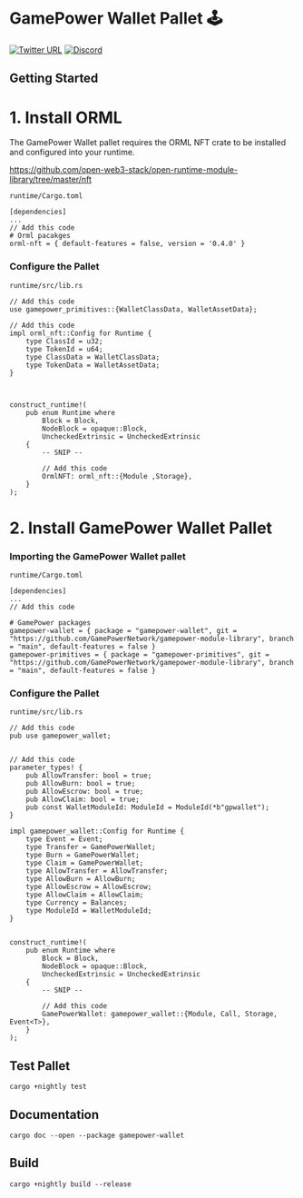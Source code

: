 # GamePower Wallet Pallet 🕹

[![Twitter URL](https://img.shields.io/twitter/url?style=social&url=https%3A%2F%2Ftwitter.com%2FGamePowerNet)](https://twitter.com/GamePowerNet)
[![Discord](https://img.shields.io/badge/Discord-gray?logo=discord)](https://discord.gg/em75apGJZV)

## Getting Started

# 1. Install ORML
The GamePower Wallet pallet requires the ORML NFT crate to be installed and configured into your runtime.

https://github.com/open-web3-stack/open-runtime-module-library/tree/master/nft

`runtime/Cargo.toml`

```
[dependencies]
...
// Add this code
# Orml pacakges
orml-nft = { default-features = false, version = '0.4.0' }
```

### Configure the Pallet

`runtime/src/lib.rs`

```
// Add this code
use gamepower_primitives::{WalletClassData, WalletAssetData};

// Add this code
impl orml_nft::Config for Runtime {
	type ClassId = u32;
	type TokenId = u64;
	type ClassData = WalletClassData;
	type TokenData = WalletAssetData;
}



construct_runtime!(
	pub enum Runtime where
		Block = Block,
		NodeBlock = opaque::Block,
		UncheckedExtrinsic = UncheckedExtrinsic
	{
        -- SNIP --

        // Add this code
        OrmlNFT: orml_nft::{Module ,Storage},
	}
);
```
# 2. Install GamePower Wallet Pallet
### Importing the GamePower Wallet pallet

`runtime/Cargo.toml`

```
[dependencies]
...
// Add this code

# GamePower packages
gamepower-wallet = { package = "gamepower-wallet", git = "https://github.com/GamePowerNetwork/gamepower-module-library", branch = "main", default-features = false }
gamepower-primitives = { package = "gamepower-primitives", git = "https://github.com/GamePowerNetwork/gamepower-module-library", branch = "main", default-features = false }
```

### Configure the Pallet

`runtime/src/lib.rs`

```
// Add this code
pub use gamepower_wallet;


// Add this code
parameter_types! {
	pub AllowTransfer: bool = true;
	pub AllowBurn: bool = true;
	pub AllowEscrow: bool = true;
	pub AllowClaim: bool = true;
	pub const WalletModuleId: ModuleId = ModuleId(*b"gpwallet");
}

impl gamepower_wallet::Config for Runtime {
	type Event = Event;
	type Transfer = GamePowerWallet;
	type Burn = GamePowerWallet;
	type Claim = GamePowerWallet;
	type AllowTransfer = AllowTransfer;
	type AllowBurn = AllowBurn;
	type AllowEscrow = AllowEscrow;
	type AllowClaim = AllowClaim;
	type Currency = Balances;
	type ModuleId = WalletModuleId;
}


construct_runtime!(
	pub enum Runtime where
		Block = Block,
		NodeBlock = opaque::Block,
		UncheckedExtrinsic = UncheckedExtrinsic
	{
        -- SNIP --

        // Add this code
        GamePowerWallet: gamepower_wallet::{Module, Call, Storage, Event<T>},
	}
);
```

## Test Pallet

```
cargo +nightly test
```

## Documentation

```
cargo doc --open --package gamepower-wallet
```

## Build

```
cargo +nightly build --release
```

